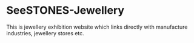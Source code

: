 # SeeSTONES-Jewellery
This is  jewellery exhibition website which links directly with manufacture industries, jewellery stores etc.
